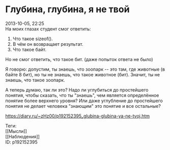 Глубина, глубина, я не твой
============================

   
 2013-10-05, 22:25   
  На моих глазах студент смог ответить:   
 1. Что такое sizeof().   
 2. В чём он возвращает результат.   
 3. Что такое байт.   
   
 Но не смог ответить, что такое бит. (даже попыток ответа не было)   
   
 Я говорю: допустим, ты знаешь, что зоопарк -- это там, где животные (в байте 8 бит), но ты не знаешь, что такое животное (бит). Значит, ты не знаешь, что такое зоопарк.   
   
 А теперь думаю, так ли это? Надо ли углубиться до простейшего понятия, чтобы сказать, что ты "знаешь", чем является определённое понятие более верхнего уровня? Или даже углубление до простейшего понятия не делает человека "знающим" это понятие и все остальные?   
    
 <https://diary.ru/~zHz00/p192152395_glubina-glubina-ya-ne-tvoj.htm>   
   
 Теги:   
 [[Мысли]]   
 [[Наблюдения]]   
 ID: p192152395